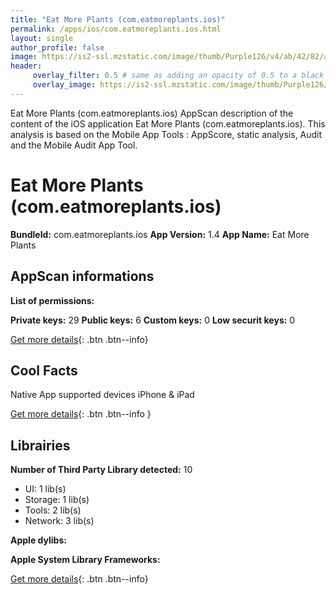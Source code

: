 ```yaml
---
title: "Eat More Plants (com.eatmoreplants.ios)"
permalink: /apps/ios/com.eatmoreplants.ios.html
layout: single
author_profile: false
image: https://is2-ssl.mzstatic.com/image/thumb/Purple126/v4/ab/42/82/ab4282d3-2612-cdcd-ad6f-83ded0d37317/AppIcon-0-0-1x_U007emarketing-0-0-0-7-0-0-sRGB-0-0-0-GLES2_U002c0-512MB-85-220-0-0.png/512x512bb.jpg
header: 
     overlay_filter: 0.5 # same as adding an opacity of 0.5 to a black background
     overlay_image: https://is2-ssl.mzstatic.com/image/thumb/Purple126/v4/ab/42/82/ab4282d3-2612-cdcd-ad6f-83ded0d37317/AppIcon-0-0-1x_U007emarketing-0-0-0-7-0-0-sRGB-0-0-0-GLES2_U002c0-512MB-85-220-0-0.png/512x512bb.jpg
---
```

Eat More Plants (com.eatmoreplants.ios) AppScan description of the content of the iOS application Eat More Plants (com.eatmoreplants.ios). This analysis is based on the Mobile App Tools : AppScore, static analysis, Audit and the Mobile Audit App Tool.

# Eat More Plants (com.eatmoreplants.ios)

**BundleId:** com.eatmoreplants.ios
**App Version:** 1.4
**App Name:** Eat More Plants


## AppScan informations 

**List of permissions:** 
  
  
**Private keys:** 29
**Public keys:** 6
**Custom keys:** 0
**Low securit keys:** 0
  
[Get more details](/pricing.html){: .btn .btn--info}

## Cool Facts

Native App
supported devices iPhone & iPad
  
[Get more details](/pricing.html){: .btn .btn--info }

## Librairies 
**Number of Third Party Library detected:** 10
- UI: 1 lib(s)
- Storage: 1 lib(s)
- Tools: 2 lib(s)
- Network: 3 lib(s)


**Apple dylibs:**


**Apple System Library Frameworks:**


  
[Get more details](/pricing.html){: .btn .btn--info}

